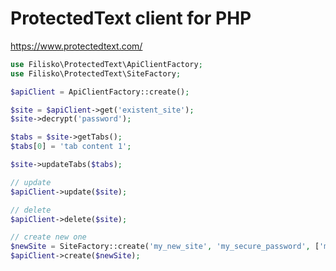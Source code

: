 # ProtectedText client for PHP

https://www.protectedtext.com/

<!-- ![ProtectedText flow](https://www.protectedtext.com/img/image.png) -->

```php
use Filisko\ProtectedText\ApiClientFactory;
use Filisko\ProtectedText\SiteFactory;

$apiClient = ApiClientFactory::create();

$site = $apiClient->get('existent_site');
$site->decrypt('password');

$tabs = $site->getTabs();
$tabs[0] = 'tab content 1';

$site->updateTabs($tabs);

// update
$apiClient->update($site);

// delete
$apiClient->delete($site);

// create new one
$newSite = SiteFactory::create('my_new_site', 'my_secure_password', ['my first tab content']);
$apiClient->create($newSite);
```